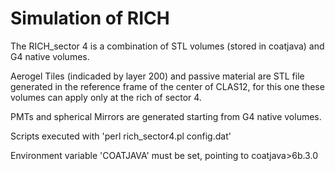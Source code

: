 # Simulation of RICH  

The RICH_sector 4 is a combination of STL volumes (stored in coatjava) and G4 native volumes.

Aerogel Tiles (indicaded by layer 200) and passive material are STL file generated in the reference frame of the center of CLAS12, for this one these volumes can apply only at the rich of sector 4.

PMTs and spherical Mirrors are generated starting from G4 native volumes. 

Scripts executed with
'perl rich_sector4.pl config.dat'

Environment variable 'COATJAVA' must be set, pointing to coatjava>6b.3.0

